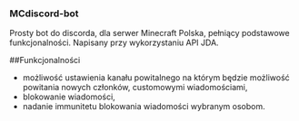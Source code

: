 ### MCdiscord-bot
Prosty bot do discorda, dla serwer Minecraft Polska, pełniący podstawowe funkcjonalności.
Napisany przy wykorzystaniu API JDA.

##Funkcjonalności
- możliwość ustawienia kanału powitalnego na którym będzie możliwość 
powitania nowych członków, customowymi wiadomościami,
- blokowanie wiadomości,
- nadanie immunitetu blokowania wiadomości wybranym osobom.
